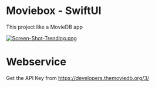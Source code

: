 # Moviebox - SwiftUI
This project like a MovieDB app

[![Screen-Shot-Trending.png](https://i.postimg.cc/nrwNMvDg/Screen-Shot-Trending.png)](https://postimg.cc/4HVWSHwQ)

# Webservice
Get the API Key from https://developers.themoviedb.org/3/
